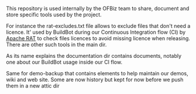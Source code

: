 This repository is used internally by the OFBiz team to share, document and store specific tools used by the project.

For instance the rat-excludes.txt file allows to exclude files that don't need a licence. It' used by BuildBot during our Continuous Integration flow (CI) by [Apache RAT](https://creadur.apache.org/rat/) to check files licences to avoid missing licence when releasing. There are other such tools in the main dir.

As its name explains the documentation dir contains documents, notably one about our BuildBot usage inside our CI flow.

Same for demo-backup that contains elements to help maintain our demos, wiki and web site. Some are now history but kept for now before we push them in a new attic dir
